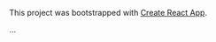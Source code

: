 This project was bootstrapped with [Create React App](https://github.com/facebookincubator/create-react-app).

...